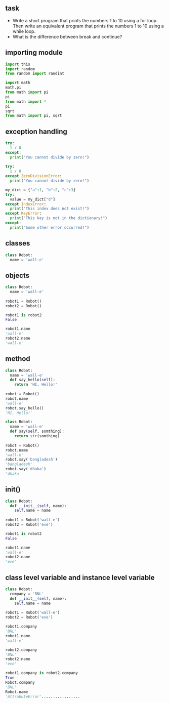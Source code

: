 ## task
-  Write a short program that prints the numbers 1 to 10 using a for loop. Then write an equivalent program that prints the numbers 1 to 10 using a while loop.
- What is the difference between break and continue?

## importing module
```python
import this
import random
from random import randint

import math
math.pi
from math import pi
pi
from math import *
pi
sqrt
from math import pi, sqrt
```
## exception handling
```python
try:
  1 / 0
except:
  print("You cannot divide by zero!")
  
try:
  1 / 0
except ZeroDivisionError:
  print("You cannot divide by zero!")

my_dict = {"a":1, "b":2, "c":3}
try:
  value = my_dict["d"]
except IndexError:
  print("This index does not exist!")
except KeyError:
  print("This key is not in the dictionary!")
except:
  print("Some other error occurred!")
```
## classes
```python
class Robot:
  name = 'wall-e'
```
## objects
```python
class Robot:
  name = 'wall-e'
 
robot1 = Robot()
robot2 = Robot()

robot1 is robot2
False

robot1.name
'wall-e'
robot2.name
'wall-e'
```
## method
```python
class Robot:
  name = 'wall-e'
  def say_hello(self):
    return 'HI, Hello!'
 
robot = Robot()
robot.name
'wall-e'
robot.say_hello()
'HI, Hello!'

class Robot:
  name = 'wall-e'
  def say(self, somthing):
    return str(somthing)
 
robot = Robot()
robot.name
'wall-e'
robot.say('bangladesh')
'bangladesh'
robot.say('dhaka')
'dhaka'
```
## __init__()
```python
class Robot:
  def __init__(self, name):
    self.name = name
 
robot1 = Robot('wall-e')
robot2 = Robot('eve')

robot1 is robot2
False

robot1.name
'wall-e'
robot2.name
'eve'
```
## class level variable and instance level variable
```python
class Robot:
  company = 'BNL'
  def __init__(self, name):
    self.name = name
 
robot1 = Robot('wall-e')
robot2 = Robot('eve')

robot1.company
'BNL'
robot1.name
'wall-e'

robot2.company
'BNL'
robot2.name
'eve'

robot1.company is robot2.company
True
Robot.company
'BNL'
Robot.name
'AttrubuteError'.................
```
